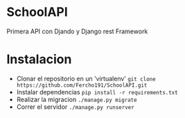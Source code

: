 # SchoolAPI
Primera API con Djando y Django rest Framework

# Instalacion
- Clonar el repositorio en un 'virtualenv'
	`git clone https://github.com/Fercho191/SchoolAPI.git` 
- Instalar dependencias
	`pip install -r requirements.txt` 
- Realizar la migracion
	`./manage.py migrate` 
- Correr el servidor
	`./manage.py runserver` 

